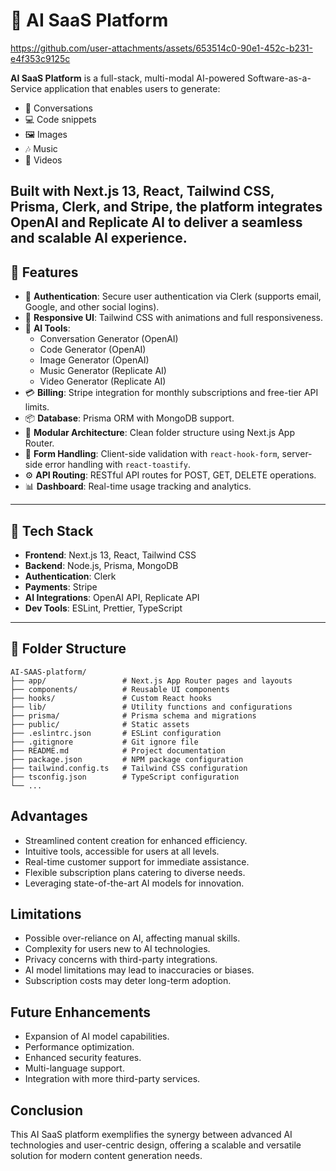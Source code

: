 # 🤖 AI SaaS Platform

https://github.com/user-attachments/assets/653514c0-90e1-452c-b231-e4f353c9125c

**AI SaaS Platform** is a full-stack, multi-modal AI-powered Software-as-a-Service application that enables users to generate:

- 💬 Conversations  
- 💻 Code snippets  
- 🖼️ Images  
- 🎶 Music  
- 🎥 Videos  

Built with **Next.js 13**, **React**, **Tailwind CSS**, **Prisma**, **Clerk**, and **Stripe**, the platform integrates **OpenAI** and **Replicate AI** to deliver a seamless and scalable AI experience.
---

## 🚀 Features

- 🔐 **Authentication**: Secure user authentication via Clerk (supports email, Google, and other social logins).
- 🎨 **Responsive UI**: Tailwind CSS with animations and full responsiveness.
- 🧠 **AI Tools**:
  - Conversation Generator (OpenAI)
  - Code Generator (OpenAI)
  - Image Generator (OpenAI)
  - Music Generator (Replicate AI)
  - Video Generator (Replicate AI)
- 💳 **Billing**: Stripe integration for monthly subscriptions and free-tier API limits.
- 📦 **Database**: Prisma ORM with MongoDB support.
- 📂 **Modular Architecture**: Clean folder structure using Next.js App Router.
- 📄 **Form Handling**: Client-side validation with `react-hook-form`, server-side error handling with `react-toastify`.
- ⚙️ **API Routing**: RESTful API routes for POST, GET, DELETE operations.
- 📊 **Dashboard**: Real-time usage tracking and analytics.

---

## 🧪 Tech Stack

- **Frontend**: Next.js 13, React, Tailwind CSS  
- **Backend**: Node.js, Prisma, MongoDB  
- **Authentication**: Clerk  
- **Payments**: Stripe  
- **AI Integrations**: OpenAI API, Replicate API  
- **Dev Tools**: ESLint, Prettier, TypeScript  

---

## 📁 Folder Structure

```plaintext
AI-SAAS-platform/
├── app/                 # Next.js App Router pages and layouts
├── components/          # Reusable UI components
├── hooks/               # Custom React hooks
├── lib/                 # Utility functions and configurations
├── prisma/              # Prisma schema and migrations
├── public/              # Static assets
├── .eslintrc.json       # ESLint configuration
├── .gitignore           # Git ignore file
├── README.md            # Project documentation
├── package.json         # NPM package configuration
├── tailwind.config.ts   # Tailwind CSS configuration
├── tsconfig.json        # TypeScript configuration
└── ...
```

## Advantages
* Streamlined content creation for enhanced efficiency.
* Intuitive tools, accessible for users at all levels.
* Real-time customer support for immediate assistance.
* Flexible subscription plans catering to diverse needs.
* Leveraging state-of-the-art AI models for innovation.

## Limitations
* Possible over-reliance on AI, affecting manual skills.
* Complexity for users new to AI technologies.
* Privacy concerns with third-party integrations.
* AI model limitations may lead to inaccuracies or biases.
* Subscription costs may deter long-term adoption.

## Future Enhancements
* Expansion of AI model capabilities.
* Performance optimization.
* Enhanced security features.
* Multi-language support.
* Integration with more third-party services.

## Conclusion
This AI SaaS platform exemplifies the synergy between advanced AI technologies and user-centric design, offering a scalable and versatile solution for modern content generation needs.
